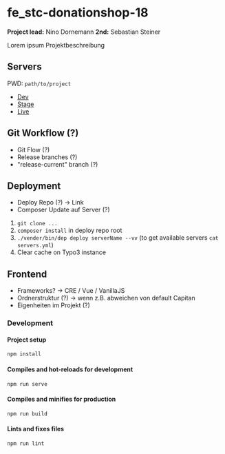 # fe_stc-donationshop-18

**Project lead:** Nino Dornemann
**2nd:** Sebastian Steiner

Lorem ipsum Projektbeschreibung

## Servers

PWD: `path/to/project`

- [Dev](https://www.google.com)
- [Stage](https://www.google.com)
- [Live](https://www.google.com)

## Git Workflow (?)

- Git Flow (?)
- Release branches (?)
- "release-current" branch (?)

## Deployment

- Deploy Repo (?) -> Link
- Composer Update auf Server (?)

1. `git clone ...`
2. `composer install` in deploy repo root
3. `./vender/bin/dep deploy serverName --vv` (to get available servers `cat servers.yml`)
4. Clear cache on Typo3 instance

## Frontend

- Frameworks? -> CRE / Vue / VanillaJS
- Ordnerstruktur (?) -> wenn z.B. abweichen von default Capitan
- Eigenheiten im Projekt (?)

### Development


#### Project setup
```
npm install
```

#### Compiles and hot-reloads for development
```
npm run serve
```

#### Compiles and minifies for production
```
npm run build
```

#### Lints and fixes files
```
npm run lint
```
